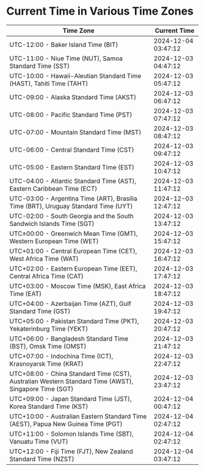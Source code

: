 # Current Time in Various Time Zones

| Time Zone | Current Time |
|-----------|--------------|
| UTC-12:00 - Baker Island Time (BIT) | 2024-12-04 03:47:12 |
| UTC-11:00 - Niue Time (NUT), Samoa Standard Time (SST) | 2024-12-03 04:47:12 |
| UTC-10:00 - Hawaii-Aleutian Standard Time (HAST), Tahiti Time (TAHT) | 2024-12-03 05:47:12 |
| UTC-09:00 - Alaska Standard Time (AKST) | 2024-12-03 06:47:12 |
| UTC-08:00 - Pacific Standard Time (PST) | 2024-12-03 07:47:12 |
| UTC-07:00 - Mountain Standard Time (MST) | 2024-12-03 08:47:12 |
| UTC-06:00 - Central Standard Time (CST) | 2024-12-03 09:47:12 |
| UTC-05:00 - Eastern Standard Time (EST) | 2024-12-03 10:47:12 |
| UTC-04:00 - Atlantic Standard Time (AST), Eastern Caribbean Time (ECT) | 2024-12-03 11:47:12 |
| UTC-03:00 - Argentina Time (ART), Brasília Time (BRT), Uruguay Standard Time (UYT) | 2024-12-03 12:47:12 |
| UTC-02:00 - South Georgia and the South Sandwich Islands Time (SGT) | 2024-12-03 13:47:12 |
| UTC±00:00 - Greenwich Mean Time (GMT), Western European Time (WET) | 2024-12-03 15:47:12 |
| UTC+01:00 - Central European Time (CET), West Africa Time (WAT) | 2024-12-03 16:47:12 |
| UTC+02:00 - Eastern European Time (EET), Central Africa Time (CAT) | 2024-12-03 17:47:12 |
| UTC+03:00 - Moscow Time (MSK), East Africa Time (EAT) | 2024-12-03 18:47:12 |
| UTC+04:00 - Azerbaijan Time (AZT), Gulf Standard Time (GST) | 2024-12-03 19:47:12 |
| UTC+05:00 - Pakistan Standard Time (PKT), Yekaterinburg Time (YEKT) | 2024-12-03 20:47:12 |
| UTC+06:00 - Bangladesh Standard Time (BST), Omsk Time (OMST) | 2024-12-03 21:47:12 |
| UTC+07:00 - Indochina Time (ICT), Krasnoyarsk Time (KRAT) | 2024-12-03 22:47:12 |
| UTC+08:00 - China Standard Time (CST), Australian Western Standard Time (AWST), Singapore Time (SGT) | 2024-12-03 23:47:12 |
| UTC+09:00 - Japan Standard Time (JST), Korea Standard Time (KST) | 2024-12-04 00:47:12 |
| UTC+10:00 - Australian Eastern Standard Time (AEST), Papua New Guinea Time (PGT) | 2024-12-04 02:47:12 |
| UTC+11:00 - Solomon Islands Time (SBT), Vanuatu Time (VUT) | 2024-12-04 02:47:12 |
| UTC+12:00 - Fiji Time (FJT), New Zealand Standard Time (NZST) | 2024-12-04 03:47:12 |
